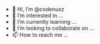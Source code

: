 - 👋 Hi, I’m @codenuxz
- 👀 I’m interested in ...
- 🌱 I’m currently learning ...
- 💞️ I’m looking to collaborate on ...
- 📫 How to reach me ...

<!---
codenuxz/codenuxz is a ✨ special ✨ repository because its `README.md` (this file) appears on your GitHub profile.
You can click the Preview link to take a look at your changes.
--->
